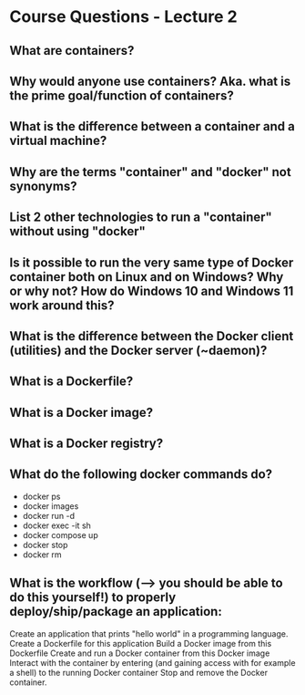 # Course Questions - Lecture 2

## What are containers?

## Why would anyone use containers? Aka. what is the prime goal/function of containers?

## What is the difference between a container and a virtual machine?

## Why are the terms "container" and "docker" not synonyms?

## List 2 other technologies to run a "container" without using "docker"

## Is it possible to run the very same type of Docker container both on Linux and on Windows? Why or why not? How do Windows 10 and Windows 11 work around this?

## What is the difference between the Docker client (utilities) and the Docker server (~daemon)?

## What is a Dockerfile?

## What is a Docker image?

## What is a Docker registry?

## What do the following docker commands do?

- docker ps
- docker images
- docker run -d <imagename>
- docker exec -it <imagename> sh
- docker compose up
- docker stop <containerid>
- docker rm <containerid>


## What is the workflow (--> you should be able to do this yourself!) to properly deploy/ship/package an application:

Create an application that prints "hello world" in a programming language.
Create a Dockerfile for this application
Build a Docker image from this Dockerfile
Create and run a Docker container from this Docker image
Interact with the container by entering (and gaining access with for example a shell) to the running Docker container
Stop and remove the Docker container.
